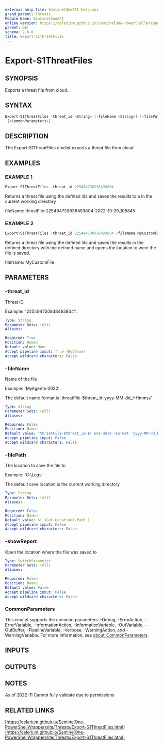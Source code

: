 ```yaml
---
external help file: SentinelOneAPI-help.xml
grand_parent: Threats
Module Name: SentinelOneAPI
online version: https://celerium.github.io/SentinelOne-PowerShellWrapper/site/Threats/Export-S1ThreatFiles.html
parent: GET
schema: 2.0.0
title: Export-S1ThreatFiles
---
```


# Export-S1ThreatFiles

## SYNOPSIS
Exports a threat file from cloud.

## SYNTAX

```powershell
Export-S1ThreatFiles -threat_id <String> [-fileName <String>] [-filePath <String>] [-showReport]
 [<CommonParameters>]
```

## DESCRIPTION
The Export-S1ThreatFiles cmdlet exports a threat file from cloud.

## EXAMPLES

### EXAMPLE 1
```powershell
Export-S1ThreatFiles -threat_id 225494730938493804
```

Returns a threat file using the defined Ids and saves the results to a in the current working directory

fileName:
    threatFile-225494730938493804-2022-10-29_105845

### EXAMPLE 2
```powershell
Export-S1ThreatFiles -threat_id 225494730938493804 -fileName MyCustomFile -filePath C:\Logs -showReport
```

Returns a threat file using the defined Ids and saves the results in the defined directory with the defined name
and opens the location to were the file is saved.

fileName:
    MyCustomFile

## PARAMETERS

### -threat_id
Threat ID.

Example: "225494730938493804".

```yaml
Type: String
Parameter Sets: (All)
Aliases:

Required: True
Position: Named
Default value: None
Accept pipeline input: True (ByValue)
Accept wildcard characters: False
```

### -fileName
Name of the file

Example: 'MyAgents-2022'

The default name format is 'threatFile-$threat_id-yyyy-MM-dd_HHmmss'

```yaml
Type: String
Parameter Sets: (All)
Aliases:

Required: False
Position: Named
Default value: "threatFile-$threat_id-$( Get-date -Format 'yyyy-MM-dd_HHmmss' )"
Accept pipeline input: False
Accept wildcard characters: False
```

### -filePath
The location to save the file to

Example: 'C:\Logs'

The default save location is the current working directory

```yaml
Type: String
Parameter Sets: (All)
Aliases:

Required: False
Position: Named
Default value: $( (Get-Location).Path )
Accept pipeline input: False
Accept wildcard characters: False
```

### -showReport
Open the location where the file was saved to

```yaml
Type: SwitchParameter
Parameter Sets: (All)
Aliases:

Required: False
Position: Named
Default value: False
Accept pipeline input: False
Accept wildcard characters: False
```

### CommonParameters
This cmdlet supports the common parameters: -Debug, -ErrorAction, -ErrorVariable, -InformationAction, -InformationVariable, -OutVariable, -OutBuffer, -PipelineVariable, -Verbose, -WarningAction, and -WarningVariable. For more information, see [about_CommonParameters](http://go.microsoft.com/fwlink/?LinkID=113216).

## INPUTS

## OUTPUTS

## NOTES
As of 2022-11
    Cannot fully validate due to permissions

## RELATED LINKS

[https://celerium.github.io/SentinelOne-PowerShellWrapper/site/Threats/Export-S1ThreatFiles.html](https://celerium.github.io/SentinelOne-PowerShellWrapper/site/Threats/Export-S1ThreatFiles.html)

